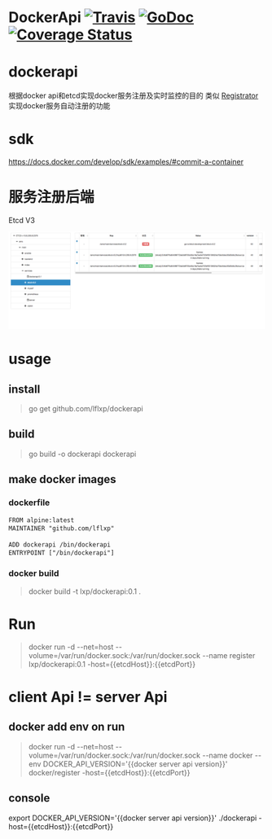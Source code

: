 # DockerApi [![Travis](https://travis-ci.org/lflxp/dockerapi.svg?branch=master)](https://api.travis-ci.org/lflxp/dockerapi) [![GoDoc](https://godoc.org/github.com/lflxp/dockerapi?status.svg)](https://godoc.org/github.com/lflxp/dockerapi) [![Coverage Status](https://coveralls.io/repos/github/lflxp/dockerapi/badge.svg?branch=master)](https://coveralls.io/github/lflxp/dockerapi?branch=master)
# dockerapi
根据docker api和etcd实现docker服务注册及实时监控的目的
类似 [Registrator](https://github.com/gliderlabs/registrator) 实现docker服务自动注册的功能

# sdk
https://docs.docker.com/develop/sdk/examples/#commit-a-container

# 服务注册后端 

Etcd V3

![注册展示](https://github.com/lflxp/dockerapi/blob/master/service.png)

# usage

## install

> go get github.com/lflxp/dockerapi

## build

> go build -o dockerapi dockerapi

## make docker images

### dockerfile

```
FROM alpine:latest
MAINTAINER "github.com/lflxp"

ADD dockerapi /bin/dockerapi
ENTRYPOINT ["/bin/dockerapi"]
```

### docker build

> docker build -t lxp/dockerapi:0.1 .

# Run

> docker run -d --net=host --volume=/var/run/docker.sock:/var/run/docker.sock --name register lxp/dockerapi:0.1 -host={{etcdHost}}:{{etcdPort}}

# client Api != server Api

## docker add env on run

> docker run -d --net=host --volume=/var/run/docker.sock:/var/run/docker.sock --name docker --env DOCKER_API_VERSION='{{docker server api version}}' docker/register -host={{etcdHost}}:{{etcdPort}}

## console

export DOCKER_API_VERSION='{{docker server api version}}'
./dockerapi -host={{etcdHost}}:{{etcdPort}}